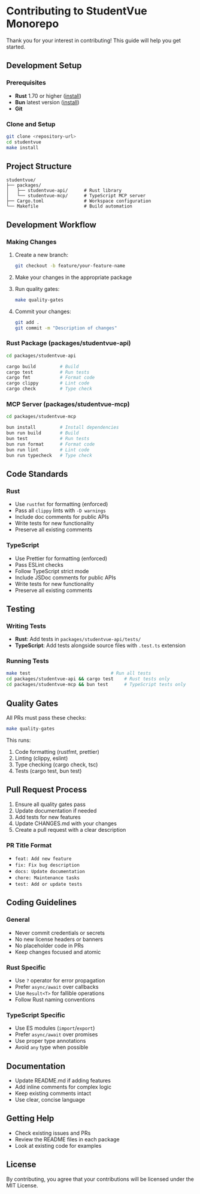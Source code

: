 # Contributing to StudentVue Monorepo

Thank you for your interest in contributing! This guide will help you get started.

## Development Setup

### Prerequisites

- **Rust** 1.70 or higher ([install](https://rustup.rs/))
- **Bun** latest version ([install](https://bun.sh/))
- **Git**

### Clone and Setup

```bash
git clone <repository-url>
cd studentvue
make install
```

## Project Structure

```
studentvue/
├── packages/
│   ├── studentvue-api/      # Rust library
│   └── studentvue-mcp/      # TypeScript MCP server
├── Cargo.toml               # Workspace configuration
└── Makefile                 # Build automation
```

## Development Workflow

### Making Changes

1. Create a new branch:
   ```bash
   git checkout -b feature/your-feature-name
   ```

2. Make your changes in the appropriate package

3. Run quality gates:
   ```bash
   make quality-gates
   ```

4. Commit your changes:
   ```bash
   git add .
   git commit -m "Description of changes"
   ```

### Rust Package (packages/studentvue-api)

```bash
cd packages/studentvue-api

cargo build         # Build
cargo test          # Run tests
cargo fmt           # Format code
cargo clippy        # Lint code
cargo check         # Type check
```

### MCP Server (packages/studentvue-mcp)

```bash
cd packages/studentvue-mcp

bun install         # Install dependencies
bun run build       # Build
bun test            # Run tests
bun run format      # Format code
bun run lint        # Lint code
bun run typecheck   # Type check
```

## Code Standards

### Rust

- Use `rustfmt` for formatting (enforced)
- Pass all `clippy` lints with `-D warnings`
- Include doc comments for public APIs
- Write tests for new functionality
- Preserve all existing comments

### TypeScript

- Use Prettier for formatting (enforced)
- Pass ESLint checks
- Follow TypeScript strict mode
- Include JSDoc comments for public APIs
- Write tests for new functionality
- Preserve all existing comments

## Testing

### Writing Tests

- **Rust**: Add tests in `packages/studentvue-api/tests/`
- **TypeScript**: Add tests alongside source files with `.test.ts` extension

### Running Tests

```bash
make test                              # Run all tests
cd packages/studentvue-api && cargo test    # Rust tests only
cd packages/studentvue-mcp && bun test      # TypeScript tests only
```

## Quality Gates

All PRs must pass these checks:

```bash
make quality-gates
```

This runs:
1. Code formatting (rustfmt, prettier)
2. Linting (clippy, eslint)
3. Type checking (cargo check, tsc)
4. Tests (cargo test, bun test)

## Pull Request Process

1. Ensure all quality gates pass
2. Update documentation if needed
3. Add tests for new features
4. Update CHANGES.md with your changes
5. Create a pull request with a clear description

### PR Title Format

- `feat: Add new feature`
- `fix: Fix bug description`
- `docs: Update documentation`
- `chore: Maintenance tasks`
- `test: Add or update tests`

## Coding Guidelines

### General

- Never commit credentials or secrets
- No new license headers or banners
- No placeholder code in PRs
- Keep changes focused and atomic

### Rust Specific

- Use `?` operator for error propagation
- Prefer `async/await` over callbacks
- Use `Result<T>` for fallible operations
- Follow Rust naming conventions

### TypeScript Specific

- Use ES modules (`import`/`export`)
- Prefer `async/await` over promises
- Use proper type annotations
- Avoid `any` type when possible

## Documentation

- Update README.md if adding features
- Add inline comments for complex logic
- Keep existing comments intact
- Use clear, concise language

## Getting Help

- Check existing issues and PRs
- Review the README files in each package
- Look at existing code for examples

## License

By contributing, you agree that your contributions will be licensed under the MIT License.

